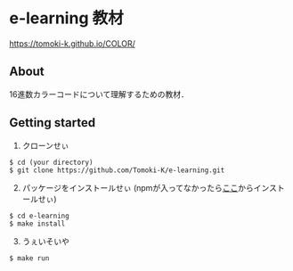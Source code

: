 # e-learning 教材

https://tomoki-k.github.io/COLOR/

## About
16進数カラーコードについて理解するための教材．

## Getting started
1. クローンせぃ
```
$ cd (your directory)
$ git clone https://github.com/Tomoki-K/e-learning.git
```

2. パッケージをインストールせぃ
(npmが入ってなかったら[ここ](https://nodejs.org/dist/v6.11.5/node-v6.11.5.pkg)からインストールせぃ)
```
$ cd e-learning
$ make install
```

3. うぇいそいや
```
$ make run
```

